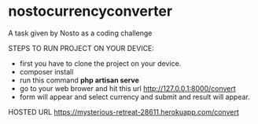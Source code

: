 # nostocurrencyconverter
A task given by Nosto as a coding challenge

STEPS TO RUN PROJECT ON YOUR DEVICE:

* first you have to clone the project on your device.
* composer install
* run this command **php artisan serve**
* go to your web brower and hit this url http://127.0.0.1:8000/convert
* form will appear and select currency and submit and result will appear.

HOSTED URL 
https://mysterious-retreat-28611.herokuapp.com/convert
